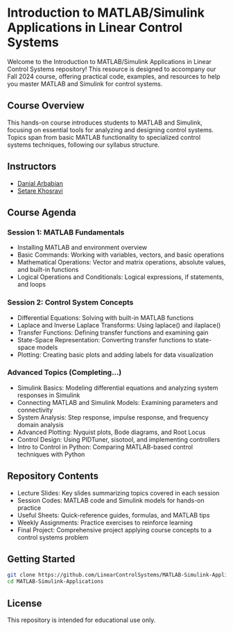 # Introduction to MATLAB/Simulink Applications in Linear Control Systems

Welcome to the Introduction to MATLAB/Simulink Applications in Linear Control Systems repository! This resource is designed to accompany our Fall 2024 course, offering practical code, examples, and resources to help you master MATLAB and Simulink for control systems.

## Course Overview

This hands-on course introduces students to MATLAB and Simulink, focusing on essential tools for analyzing and designing control systems. Topics span from basic MATLAB functionality to specialized control systems techniques, following our syllabus structure.

## Instructors
* [Danial Arbabian](https://github.com/danial2arbabian)
* [Setare Khosravi](https://github.com/setarekhosravi)

## Course Agenda
### Session 1: MATLAB Fundamentals
* Installing MATLAB and environment overview
* Basic Commands: Working with variables, vectors, and basic operations
* Mathematical Operations: Vector and matrix operations, absolute values, and built-in functions
* Logical Operations and Conditionals: Logical expressions, if statements, and loops

### Session 2: Control System Concepts
* Differential Equations: Solving with built-in MATLAB functions
* Laplace and Inverse Laplace Transforms: Using laplace() and ilaplace()
* Transfer Functions: Defining transfer functions and examining gain
* State-Space Representation: Converting transfer functions to state-space models
* Plotting: Creating basic plots and adding labels for data visualization

### Advanced Topics (Completing...)
* Simulink Basics: Modeling differential equations and analyzing system responses in Simulink
* Connecting MATLAB and Simulink Models: Examining parameters and connectivity
* System Analysis: Step response, impulse response, and frequency domain analysis
* Advanced Plotting: Nyquist plots, Bode diagrams, and Root Locus
* Control Design: Using PIDTuner, sisotool, and implementing controllers
* Intro to Control in Python: Comparing MATLAB-based control techniques with Python

## Repository Contents
* Lecture Slides: Key slides summarizing topics covered in each session
* Session Codes: MATLAB code and Simulink models for hands-on practice
* Useful Sheets: Quick-reference guides, formulas, and MATLAB tips
* Weekly Assignments: Practice exercises to reinforce learning
* Final Project: Comprehensive project applying course concepts to a control systems problem

## Getting Started
```bash
git clone https://github.com/LinearControlSystems/MATLAB-Simulink-Applications.git
cd MATLAB-Simulink-Applications
```

## License
This repository is intended for educational use only.